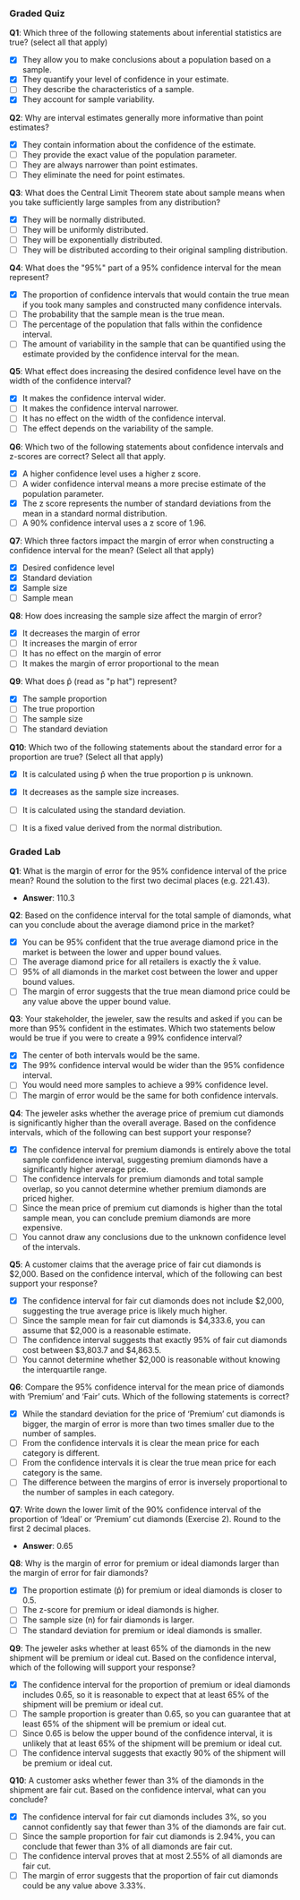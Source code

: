 ### Graded Quiz

**Q1**: Which three of the following statements about inferential statistics are true? (select all that apply)  
- [x] They allow you to make conclusions about a population based on a sample.  
- [x] They quantify your level of confidence in your estimate.  
- [ ] They describe the characteristics of a sample.  
- [x] They account for sample variability.  

**Q2**: Why are interval estimates generally more informative than point estimates?  
- [x] They contain information about the confidence of the estimate.  
- [ ] They provide the exact value of the population parameter.  
- [ ] They are always narrower than point estimates.  
- [ ] They eliminate the need for point estimates.  

**Q3**: What does the Central Limit Theorem state about sample means when you take sufficiently large samples from any distribution?  
- [x] They will be normally distributed.  
- [ ] They will be uniformly distributed.  
- [ ] They will be exponentially distributed.  
- [ ] They will be distributed according to their original sampling distribution.  

**Q4**: What does the "95%" part of a 95% confidence interval for the mean represent?  
- [x] The proportion of confidence intervals that would contain the true mean if you took many samples and constructed many confidence intervals.  
- [ ] The probability that the sample mean is the true mean.  
- [ ] The percentage of the population that falls within the confidence interval.  
- [ ] The amount of variability in the sample that can be quantified using the estimate provided by the confidence interval for the mean.  

**Q5**: What effect does increasing the desired confidence level have on the width of the confidence interval?  
- [x] It makes the confidence interval wider.  
- [ ] It makes the confidence interval narrower.  
- [ ] It has no effect on the width of the confidence interval.  
- [ ] The effect depends on the variability of the sample.  

**Q6**: Which two of the following statements about confidence intervals and z-scores are correct? Select all that apply.  
- [x] A higher confidence level uses a higher z score.  
- [ ] A wider confidence interval means a more precise estimate of the population parameter.  
- [x] The z score represents the number of standard deviations from the mean in a standard normal distribution.  
- [ ] A 90% confidence interval uses a z score of 1.96.  

**Q7**: Which three factors impact the margin of error when constructing a confidence interval for the mean? (Select all that apply)  
- [x] Desired confidence level  
- [x] Standard deviation  
- [x] Sample size  
- [ ] Sample mean  

**Q8**: How does increasing the sample size affect the margin of error?  
- [x] It decreases the margin of error  
- [ ] It increases the margin of error  
- [ ] It has no effect on the margin of error  
- [ ] It makes the margin of error proportional to the mean  

**Q9**: What does p̂ (read as "p hat") represent?  
- [x] The sample proportion  
- [ ] The true proportion  
- [ ] The sample size  
- [ ] The standard deviation  

**Q10**: Which two of the following statements about the standard error for a proportion are true? (Select all that apply)  
- [x] It is calculated using p̂ when the true proportion p is unknown.  
- [x] It decreases as the sample size increases.  
- [ ] It is calculated using the standard deviation.  
- [ ] It is a fixed value derived from the normal distribution.  


### Graded Lab

**Q1**: What is the margin of error for the 95% confidence interval of the price mean? Round the solution to the first two decimal places (e.g. 221.43).  
- **Answer**: 110.3

**Q2**: Based on the confidence interval for the total sample of diamonds, what can you conclude about the average diamond price in the market?  
- [x] You can be 95% confident that the true average diamond price in the market is between the lower and upper bound values.  
- [ ] The average diamond price for all retailers is exactly the x̄ value.  
- [ ] 95% of all diamonds in the market cost between the lower and upper bound values.  
- [ ] The margin of error suggests that the true mean diamond price could be any value above the upper bound value.  

**Q3**: Your stakeholder, the jeweler, saw the results and asked if you can be more than 95% confident in the estimates. Which two statements below would be true if you were to create a 99% confidence interval?  
- [x] The center of both intervals would be the same.  
- [x] The 99% confidence interval would be wider than the 95% confidence interval.  
- [ ] You would need more samples to achieve a 99% confidence level.  
- [ ] The margin of error would be the same for both confidence intervals.  

**Q4**: The jeweler asks whether the average price of premium cut diamonds is significantly higher than the overall average. Based on the confidence intervals, which of the following can best support your response?  
- [x] The confidence interval for premium diamonds is entirely above the total sample confidence interval, suggesting premium diamonds have a significantly higher average price.  
- [ ] The confidence intervals for premium diamonds and total sample overlap, so you cannot determine whether premium diamonds are priced higher.  
- [ ] Since the mean price of premium cut diamonds is higher than the total sample mean, you can conclude premium diamonds are more expensive.  
- [ ] You cannot draw any conclusions due to the unknown confidence level of the intervals.  

**Q5**: A customer claims that the average price of fair cut diamonds is $2,000. Based on the confidence interval, which of the following can best support your response?  
- [x] The confidence interval for fair cut diamonds does not include $2,000, suggesting the true average price is likely much higher.  
- [ ] Since the sample mean for fair cut diamonds is $4,333.6, you can assume that $2,000 is a reasonable estimate.  
- [ ] The confidence interval suggests that exactly 95% of fair cut diamonds cost between $3,803.7 and $4,863.5.  
- [ ] You cannot determine whether $2,000 is reasonable without knowing the interquartile range.  

**Q6**: Compare the 95% confidence interval for the mean price of diamonds with ‘Premium’ and ‘Fair’ cuts. Which of the following statements is correct?  
- [x] While the standard deviation for the price of ‘Premium’ cut diamonds is bigger, the margin of error is more than two times smaller due to the number of samples.  
- [ ] From the confidence intervals it is clear the mean price for each category is different.  
- [ ] From the confidence intervals it is clear the true mean price for each category is the same.  
- [ ] The difference between the margins of error is inversely proportional to the number of samples in each category.  

**Q7**: Write down the lower limit of the 90% confidence interval of the proportion of ‘Ideal’ or ‘Premium’ cut diamonds (Exercise 2). Round to the first 2 decimal places.  
- **Answer**: 0.65

**Q8**: Why is the margin of error for premium or ideal diamonds larger than the margin of error for fair diamonds?  
- [x] The proportion estimate (p̂) for premium or ideal diamonds is closer to 0.5.  
- [ ] The z-score for premium or ideal diamonds is higher.  
- [ ] The sample size (n) for fair diamonds is larger.  
- [ ] The standard deviation for premium or ideal diamonds is smaller.  

**Q9**: The jeweler asks whether at least 65% of the diamonds in the new shipment will be premium or ideal cut. Based on the confidence interval, which of the following will support your response?  
- [x] The confidence interval for the proportion of premium or ideal diamonds includes 0.65, so it is reasonable to expect that at least 65% of the shipment will be premium or ideal cut.  
- [ ] The sample proportion is greater than 0.65, so you can guarantee that at least 65% of the shipment will be premium or ideal cut.  
- [ ] Since 0.65 is below the upper bound of the confidence interval, it is unlikely that at least 65% of the shipment will be premium or ideal cut.  
- [ ] The confidence interval suggests that exactly 90% of the shipment will be premium or ideal cut.  

**Q10**: A customer asks whether fewer than 3% of the diamonds in the shipment are fair cut. Based on the confidence interval, what can you conclude?  
- [x] The confidence interval for fair cut diamonds includes 3%, so you cannot confidently say that fewer than 3% of the diamonds are fair cut.  
- [ ] Since the sample proportion for fair cut diamonds is 2.94%, you can conclude that fewer than 3% of all diamonds are fair cut.  
- [ ] The confidence interval proves that at most 2.55% of all diamonds are fair cut.  
- [ ] The margin of error suggests that the proportion of fair cut diamonds could be any value above 3.33%.  